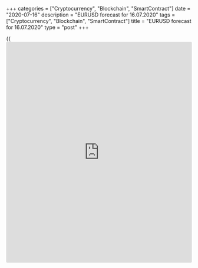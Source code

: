 +++
categories = ["Cryptocurrency", "Blockchain", "SmartContract"]
date = "2020-07-16"
description = "EURUSD forecast for 16.07.2020"
tags = ["Cryptocurrency", "Blockchain", "SmartContract"]
title = "EURUSD forecast for 16.07.2020"
type = "post"
+++

{{<iframe id="large-banner" src="https://www.bounty.group/#slide=7.0" width="100%" height="600" scrolling="no" style="border: 0px solid rgb(216, 221, 230); border-radius: 3px;">}}

July 16, 2020

July 16, 2020

EUR/USD forecast: Euro asks the ECB not to go too farDmitri Demidenko

## Fundamental Euro forecast for today

### If European QE ends too early, the euro-area bond market and the
EUR/USD bulls will be challenged

When the market is stabilizing, and the interest rates of the G10
central banks are close to zero, the world follows fundamental laws. The
idea of trading changes in the global risk appetite is giving way to
such a Forex driver as the divergence in economic growth. Strong
domestic data strengthen the local currency and vice versa. Just like in
an economics textbook. So, it is not surprising that the US dollar
featured a stronger reaction to the impressive growth of US industrial
production than the  [S&P 500][1].

According to the Deutsche Bank, the drop in the US macroeconomic
indicators amid the growth in the number of COVID-19 confirmed cases
will be the major reason for the greenback’s weakness in the short-term
outlook. The USD trade-weighted index is about to test the bull
trendline started in 2011. Goldman Sachs says the improvement of
domestic data in the euro-area and China in addition to the long-term
dollar weakness will encourage the dollar bears to go ahead.

### Dynamics of the USD Trade Weighted Index

 ![LiteForex: EURUSD forecast for 16.07.2020][2]

 _Source: Bloomberg_

The [EUR/USD][3] rise won’t be so easy. Everything can change at any
moment. According to Bloomberg, if the euro-area workers roll off
retention schemes into unemployment, the unemployment rate could jump by
6% on average. higher unemployment could prompt consumption to drop by
as much as 4% in the four biggest euro-area economies, dragging GDP down
by 1.3% through this channel. Although Germany and France are going to
support the €750-billion recovery plan, the project hasn’t been yet
adopted. The weakness of the euro-area domestic demand threatens
European exports, which is very dangerous for the export-led euro-area
economy.

These factors make the ECB extremely careful with the issue of the end
of the emergency asset purchase program. According to Bloomberg's
leading indicators, the economic recovery of Germany, France, Spain,
Italy is going on faster than in the USA. However, the euro area may any
time follow the way of Japan, where the recovery trend has slowed down.

### Dynamics of the recover of the world’s leading economies

![LiteForex: EURUSD forecast for 16.07.2020][4]

 _Source: Bloomberg_

Christine Lagarde is likely to sound moderately dovish, stressing the
current risks and leaving the door open for further QE expansion. It
should calm down the markets and narrow the euro-area bond-yield
spreads, which should support the euro.

The [EUR/USD][3] bulls are supported by the hopes for the approval of
the French-German plan at the EU summit, the growth of the US stock
indexes amid the [news](https://www.letsplayfx.com/blog/forex-news-website/) about the successful tests of the COVID-19
vaccine, and the expansion of China’s GDP by 3.2% in the second quarter.
The indicator exceeded the forecasts, it must be in the positive area at
the end of 2020. However, China’s retail sales data are disappointing.
It raises concerns about the recovery of the advanced economies, where
the proportion of the consumption in the GDP is much greater than in
China.

Despite the [EUR/USD][3] correction down from three-month highs, the
euro middle-term and long-term outlook remain bullish. The pair can well
reach the target at 1.16 this year, so, it makes sense to buy on the
corrections down.

* * *

P.S. Did you like my article? Share it in social networks: it will be
the best “thank you" :)

Ask me questions and comment below. I’ll be glad to answer your
questions and give necessary explanations.

 **Useful links:**

  * I recommend trying to trade with a reliable broker [here][5]. The system allows you to trade by yourself or copy successful traders from all across the globe.
  * Use my promo-code BLOG for getting deposit bonus 50% on LiteForex platform. Just enter this code in the appropriate field while [depositing][6] your trading account.
  * Telegram channel with high-quality analytics, Forex reviews, training articles, and other useful things for traders <t.me/liteforex>

## Price chart of EURUSD in real time mode

![EUR/USD forecast: Euro asks the ECB not to go too far][7]

The content of this article reflects the author’s opinion and does not
necessarily reflect the official position of LiteForex. The material
published on this page is provided for informational purposes only and
should not be considered as the provision of investment advice for the
purposes of Directive 2004/39/EC.

Rate this article:

{{value}}

( {{count}} {{title}} )

   1. my.liteforex.com/trading/chart?symbol=SPX
   2. cdn.liteforex.com/cache/uploads/blog_post/eurusd/dollar-twi-16-07-20.jpg?w=30&s=aa55a7040a8cc238f7a5b7c53e122157
   3. my.liteforex.com/trading/chart?symbol=EURUSD&returnUrl=true
   4. cdn.liteforex.com/cache/uploads/blog_post/eurusd/recovery-16-07-20.jpg?w=30&s=6dd78caa10bf8a6bb8e3f66ae401f335
   5. my.liteforex.com/?category=analysts-opinions&slug=eurusd-forecast-euro-asks-the-ecb-not-to-go-too-far&openPopup=%2Fregistration%2Fpopup&utm_source=blog&utm_medium=article&utm_campaign=bonus
   6. my.liteforex.com/deposit/?category=analysts-opinions&slug=eurusd-forecast-euro-asks-the-ecb-not-to-go-too-far&promo_code=BLOG&utm_source=blog&utm_medium=article&utm_campaign=bonus
   7. cdn.liteforex.com/cache/uploads/blog_post/eurusd/liteforex-blog-eurusd-16-07-20.jpg?q=75&w=1000&s=c4eb985d9a8dd643b080614f420e1378